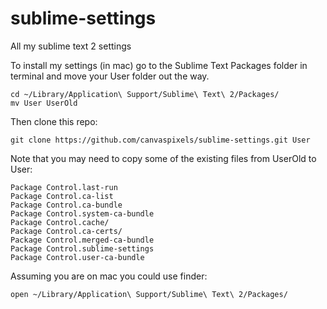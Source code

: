 sublime-settings
================

All my sublime text 2 settings

To install my settings (in mac) go to the Sublime Text Packages folder in terminal and move your User folder out the way.

    cd ~/Library/Application\ Support/Sublime\ Text\ 2/Packages/
    mv User UserOld

Then clone this repo:

    git clone https://github.com/canvaspixels/sublime-settings.git User

Note that you may need to copy some of the existing files from UserOld to User:

    Package Control.last-run
    Package Control.ca-list
    Package Control.ca-bundle
    Package Control.system-ca-bundle
    Package Control.cache/
    Package Control.ca-certs/
    Package Control.merged-ca-bundle
    Package Control.sublime-settings
    Package Control.user-ca-bundle

Assuming you are on mac you could use finder:

    open ~/Library/Application\ Support/Sublime\ Text\ 2/Packages/
